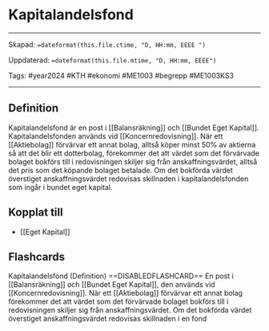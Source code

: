 # Kapitalandelsfond

---

Skapad: `=dateformat(this.file.ctime, "D, HH:mm, EEEE ")`

Uppdaterad: `=dateformat(this.file.mtime, "D, HH:mm, EEEE")`

Tags: #year2024 #KTH #ekonomi #ME1003 #begrepp #ME1003KS3

---

## Definition

Kapitalandelsfond är en post i [[Balansräkning]] och [[Bundet Eget Kapital]]. Kapitalandelsfonden används vid [[Koncernredovisning]]. När ett [[Aktiebolag]] förvärvar ett annat bolag, alltså köper minst 50% av aktierna så att det blir ett dotterbolag, förekommer det att värdet som det förvärvade bolaget bokförs till i redovisningen skiljer sig från anskaffningsvärdet, alltså det pris som det köpande bolaget betalade. Om det bokförda värdet överstiget anskaffningsvärdet redovisas skillnaden i kapitalandelsfonden som ingår i bundet eget kapital.

## Kopplat till

- [[Eget Kapital]]

## Flashcards

Kapitalandelsfond (Definition) ==DISABLEDFLASHCARD== En post i [[Balansräkning]] och [[Bundet Eget Kapital]], den används vid [[Koncernredovisning]]. När ett [[Aktiebolag]] förvärvar ett annat bolag förekommer det att värdet som det förvärvade bolaget bokförs till i redovisningen skiljer sig från anskaffningsvärdet. Om det bokförda värdet överstiget anskaffningsvärdet redovisas skillnaden i en fond
